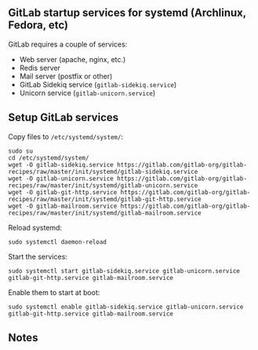 ## GitLab startup services for systemd (Archlinux, Fedora, etc)

GitLab requires a couple of services:
* Web server (apache, nginx, etc.)
* Redis server
* Mail server (postfix or other)
* GitLab Sidekiq service (`gitlab-sidekiq.service`)
* Unicorn service (`gitlab-unicorn.service`)


## Setup GitLab services

Copy files to `/etc/systemd/system/`:

```
sudo su
cd /etc/systemd/system/
wget -O gitlab-sidekiq.service https://gitlab.com/gitlab-org/gitlab-recipes/raw/master/init/systemd/gitlab-sidekiq.service
wget -O gitlab-unicorn.service https://gitlab.com/gitlab-org/gitlab-recipes/raw/master/init/systemd/gitlab-unicorn.service
wget -O gitlab-git-http.service https://gitlab.com/gitlab-org/gitlab-recipes/raw/master/init/systemd/gitlab-git-http.service
wget -O gitlab-mailroom.service https://gitlab.com/gitlab-org/gitlab-recipes/raw/master/init/systemd/gitlab-mailroom.service
```

Reload systemd:

    sudo systemctl daemon-reload

Start the services:

    sudo systemctl start gitlab-sidekiq.service gitlab-unicorn.service gitlab-git-http.service gitlab-mailroom.service

Enable them to start at boot:

    sudo systemctl enable gitlab-sidekiq.service gitlab-unicorn.service gitlab-git-http.service gitlab-mailroom.service

## Notes

* If you installed GitLab in other path than `/home/git/gitlab` change the service files accordingly.

* `/etc/systemd/system/` have a higher precedence over  `/usr/lib/systemd/system`.
